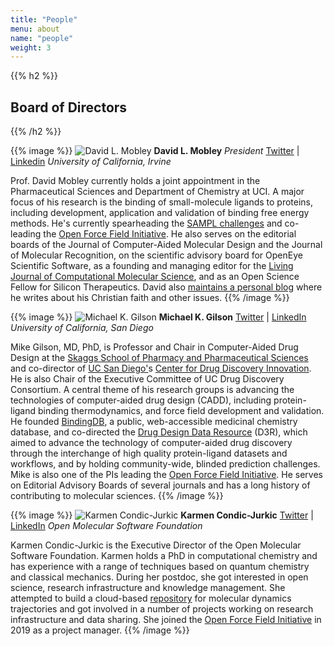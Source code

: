 ```yaml
---
title: "People"
menu: about
name: "people"
weight: 3
---
```


{{% h2 %}}
## Board of Directors
{{% /h2 %}}

{{% image %}}
![David L. Mobley](/images/davidlmobley.jpg)
**David L. Mobley**
*President*
[Twitter](https://twitter.com/davidlmobley) | [Linkedin](https://www.linkedin.com/in/david-mobley-1b09724)
_University of California, Irvine_

Prof. David Mobley currently holds a joint appointment in the Pharmaceutical Sciences and Department of Chemistry at UCI. A major focus of his research is the binding of small-molecule ligands to proteins, including development, application and validation of binding free energy methods. He&#39;s currently spearheading the [SAMPL challenges](https://www.samplchallenges.org/) and co-leading the [Open Force Field Initiative](http://openforcefield.org/). He also serves on the editorial boards of the Journal of Computer-Aided Molecular Design and the Journal of Molecular Recognition, on the scientific advisory board for OpenEye Scientific Software, as a founding and managing editor for the [Living Journal of Computational Molecular Science](http://livecomsjournal.org/), and as an Open Science Fellow for Silicon Therapeutics. David also [maintains a personal blog](https://heisfaithful.github.io/) where he writes about his Christian faith and other issues.
{{% /image %}}


{{% image %}}
![Michael K. Gilson](/images/michaelkgilson.jpg)
**Michael K. Gilson**
[Twitter](http://twitter.com/michaelkgilson) | [LinkedIn](http://linkedin.com/in/mkgilson)
_University of California, San Diego_

Mike Gilson, MD, PhD, is Professor and Chair in Computer-Aided Drug Design at the [Skaggs School of Pharmacy and Pharmaceutical Sciences](https://pharmacy.ucsd.edu/) and co-director of [UC San Diego&#39;](https://ucsd.edu/)s [Center for Drug Discovery Innovation](http://drugdiscovery.ucsd.edu/). He is also Chair of the Executive Committee of UC Drug Discovery Consortium. A central theme of his research groups is advancing the technologies of computer-aided drug design (CADD),  including protein-ligand binding thermodynamics, and force field development and validation. He founded [BindingDB](http://www.bindingdb.org/bind/index.jsp), a public, web-accessible medicinal chemistry database, and co-directed the [Drug Design Data Resource](https://drugdesigndata.org/) (D3R), which aimed to advance the technology of computer-aided drug discovery through the interchange of high quality protein-ligand datasets and workflows, and by holding community-wide, blinded prediction challenges. Mike is also one of the PIs leading the [Open Force Field Initiative](http://openforcefield.org/). He serves on Editorial Advisory Boards of several journals and has a long history of contributing to molecular sciences.
{{% /image %}}


{{% image %}}
![Karmen Condic-Jurkic](/images/karmen.jpg)
**Karmen Condic-Jurkic**
[Twitter](http://twitter.com/karmecon) | [LinkedIn](http://linkedin.com/in/karmen-condic-jurkic-805073b)
_Open Molecular Software Foundation_

Karmen Condic-Jurkic is the Executive Director of the Open Molecular Software Foundation. Karmen holds a PhD in computational chemistry and has experience with a range of techniques based on quantum chemistry and classical mechanics. During her postdoc, she got interested in open science, research infrastructure and knowledge management. She attempted to build a cloud-based [repository](http://web.archive.org/web/20190228174834/http:/www.mdbox.org/) for molecular dynamics trajectories and got involved in a number of projects working on research infrastructure and data sharing. She joined the [Open Force Field Initiative](http://openforcefield.org/) in 2019 as a project manager.
{{% /image %}}